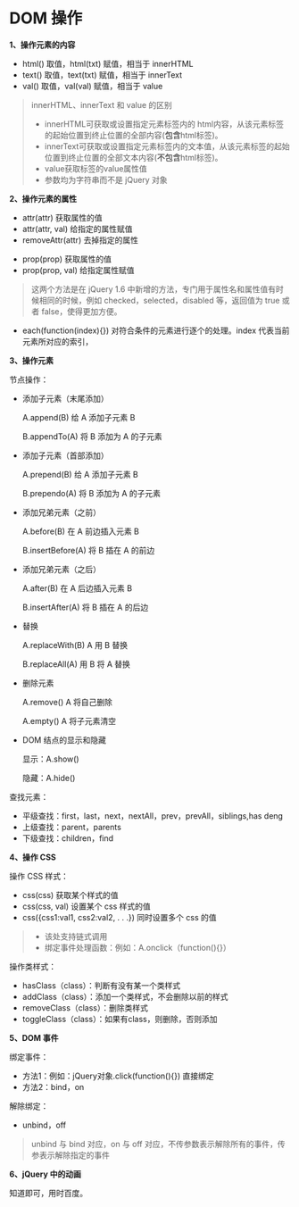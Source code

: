 # DOM 操作

**1、操作元素的内容**

- html() 取值，html(txt) 赋值，相当于 innerHTML
- text() 取值，text(txt) 赋值，相当于 innerText
- val() 取值，val(val) 赋值，相当于 value

> innerHTML、innerText 和 value 的区别
>
> - innerHTML可获取或设置指定元素标签内的 html内容，从该元素标签的起始位置到终止位置的全部内容(**包含**html标签)。
> - innerText可获取或设置指定元素标签内的文本值，从该元素标签的起始位置到终止位置的全部文本内容(**不包含**html标签)。
> - value获取标签的value属性值
> - 参数均为字符串而不是 jQuery 对象

**2、操作元素的属性**

* attr(attr) 获取属性的值
* attr(attr, val) 给指定的属性赋值
* removeAttr(attr) 去掉指定的属性

- prop(prop) 获取属性的值
- prop(prop, val) 给指定属性赋值

> 这两个方法是在 jQuery 1.6 中新增的方法，专门用于属性名和属性值有时候相同的时候，例如 checked，selected，disabled 等，返回值为 true 或者 false，使得更加方便。

- each(function(index){}) 对符合条件的元素进行逐个的处理。index 代表当前元素所对应的索引，

**3、操作元素**

节点操作：

- 添加子元素（末尾添加）

  A.append(B) 给 A 添加子元素 B

  B.appendTo(A) 将 B 添加为 A 的子元素

- 添加子元素（首部添加）

  A.prepend(B) 给 A 添加子元素 B

  B.prependo(A) 将 B 添加为 A 的子元素

- 添加兄弟元素（之前）

  A.before(B) 在 A 前边插入元素 B

  B.insertBefore(A) 将 B 插在 A 的前边

- 添加兄弟元素（之后）

  A.after(B) 在 A 后边插入元素 B

  B.insertAfter(A) 将 B 插在 A 的后边

- 替换

  A.replaceWith(B) A 用 B 替换

  B.replaceAll(A) 用 B 将 A 替换

- 删除元素

  A.remove() A 将自己删除

  A.empty() A 将子元素清空

- DOM 结点的显示和隐藏

  显示：A.show()

  隐藏：A.hide()

查找元素：

- 平级查找：first，last，next，nextAll，prev，prevAll，siblings,has deng 
- 上级查找：parent，parents
- 下级查找：children，find

**4、操作 CSS**

操作 CSS 样式：

- css(css) 获取某个样式的值
- css(css, val) 设置某个 css 样式的值
- css({css1:val1, css2:val2, . . .}) 同时设置多个 css 的值

> - 该处支持链式调用
> - 绑定事件处理函数：例如：A.onclick（function(){}）

操作类样式：

- hasClass（class）：判断有没有某一个类样式
- addClass（class）：添加一个类样式，不会删除以前的样式
- removeClass（class）：删除类样式
- toggleClass（class）：如果有class，则删除，否则添加

**5、DOM 事件**

绑定事件：

- 方法1：例如：jQuery对象.click(function(){}) 直接绑定
- 方法2：bind，on

解除绑定：

- unbind，off

> unbind 与 bind 对应，on 与 off 对应，不传参数表示解除所有的事件，传参表示解除指定的事件

**6、jQuery 中的动画**

知道即可，用时百度。